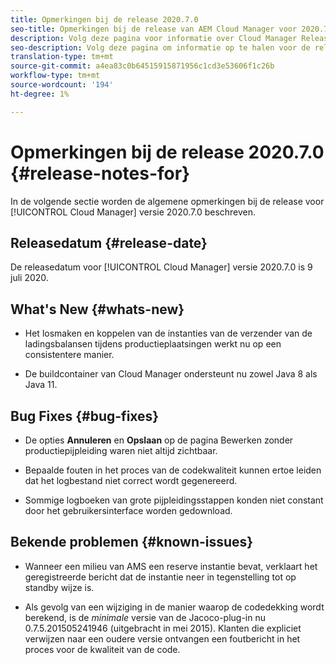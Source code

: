 ```yaml
---
title: Opmerkingen bij de release 2020.7.0
seo-title: Opmerkingen bij de release van AEM Cloud Manager voor 2020.7.0
description: Volg deze pagina voor informatie over Cloud Manager Release 2020.7.0
seo-description: Volg deze pagina om informatie op te halen voor de release 2020.7.0 van AEM Cloud Manager
translation-type: tm+mt
source-git-commit: a4ea83c0b64515915871956c1cd3e53606f1c26b
workflow-type: tm+mt
source-wordcount: '194'
ht-degree: 1%

---
```


# Opmerkingen bij de release 2020.7.0 {#release-notes-for}

In de volgende sectie worden de algemene opmerkingen bij de release voor [!UICONTROL Cloud Manager] versie 2020.7.0 beschreven.

## Releasedatum {#release-date}

De releasedatum voor [!UICONTROL Cloud Manager] versie 2020.7.0 is 9 juli 2020.

## What&#39;s New {#whats-new}

* Het losmaken en koppelen van de instanties van de verzender van de ladingsbalansen tijdens productieplaatsingen werkt nu op een consistentere manier.

* De buildcontainer van Cloud Manager ondersteunt nu zowel Java 8 als Java 11.

## Bug Fixes {#bug-fixes}

* De opties **Annuleren** en **Opslaan** op de pagina Bewerken zonder productiepijpleiding waren niet altijd zichtbaar.

* Bepaalde fouten in het proces van de codekwaliteit kunnen ertoe leiden dat het logbestand niet correct wordt gegenereerd.

* Sommige logboeken van grote pijpleidingsstappen konden niet constant door het gebruikersinterface worden gedownload.

## Bekende problemen {#known-issues}

* Wanneer een milieu van AMS een reserve instantie bevat, verklaart het geregistreerde bericht dat de instantie neer in tegenstelling tot op standby wijze is.

* Als gevolg van een wijziging in de manier waarop de codedekking wordt berekend, is de _minimale_ versie van de Jacoco-plug-in nu 0.7.5.201505241946 (uitgebracht in mei 2015). Klanten die expliciet verwijzen naar een oudere versie ontvangen een foutbericht in het proces voor de kwaliteit van de code.
